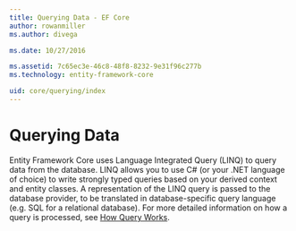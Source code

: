 ```yaml
---
title: Querying Data - EF Core
author: rowanmiller
ms.author: divega

ms.date: 10/27/2016

ms.assetid: 7c65ec3e-46c8-48f8-8232-9e31f96c277b
ms.technology: entity-framework-core

uid: core/querying/index
---
```

# Querying Data

Entity Framework Core uses Language Integrated Query (LINQ) to query data from the database. LINQ allows you to use C# (or your .NET language of choice) to write strongly typed queries based on your derived context and entity classes. A representation of the LINQ query is passed to the database provider, to be translated in database-specific query language (e.g. SQL for a relational database). For more detailed information on how a query is processed, see [How Query Works](overview.md).
